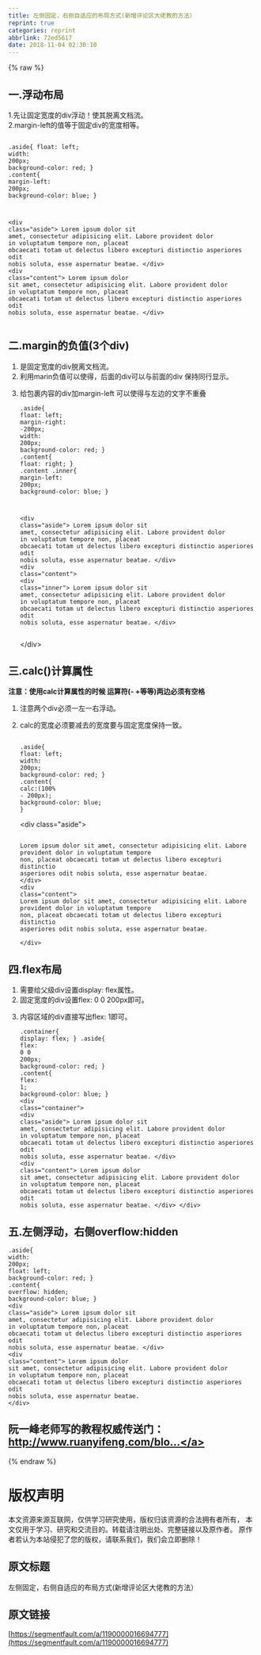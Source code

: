 ```yaml
---
title: 左侧固定，右侧自适应的布局方式(新增评论区大佬教的方法）
reprint: true
categories: reprint
abbrlink: 72ed5617
date: 2018-11-04 02:30:10
---
```


{% raw %}
<h2 id="articleHeader0">&#x4E00;.&#x6D6E;&#x52A8;&#x5E03;&#x5C40;</h2><p>1.&#x5148;&#x8BA9;&#x56FA;&#x5B9A;&#x5BBD;&#x5EA6;&#x7684;div&#x6D6E;&#x52A8;&#xFF01;&#x4F7F;&#x5176;&#x8131;&#x79BB;&#x6587;&#x6863;&#x6D41;&#x3002;<br>2.margin-left&#x7684;&#x503C;&#x7B49;&#x4E8E;&#x56FA;&#x5B9A;div&#x7684;&#x5BBD;&#x5EA6;&#x76F8;&#x7B49;&#x3002;</p><div class="widget-codetool" style="display:none"><div class="widget-codetool--inner"><span class="selectCode code-tool" data-toggle="tooltip" data-placement="top" title="" data-original-title="&#x5168;&#x9009;"></span> <span type="button" class="copyCode code-tool" data-toggle="tooltip" data-placement="top" data-clipboard-text="   .aside{
        float: left;
        width: 200px;
        background-color: red;
    }
    .content{
        margin-left: 200px;
        background-color: blue;
    }
    
&lt;div class=&quot;aside&quot;&gt;
    Lorem ipsum dolor sit amet, consectetur adipisicing elit. Labore provident dolor in voluptatum tempore non, placeat obcaecati totam ut delectus libero excepturi distinctio asperiores odit nobis soluta, esse aspernatur beatae.
&lt;/div&gt;
&lt;div class=&quot;content&quot;&gt;
    Lorem ipsum dolor sit amet, consectetur adipisicing elit. Labore provident dolor in voluptatum tempore non, placeat obcaecati totam ut delectus libero excepturi distinctio asperiores odit nobis soluta, esse aspernatur beatae.
&lt;/div&gt;
" title="" data-original-title="&#x590D;&#x5236;"></span> <span type="button" class="saveToNote code-tool" data-toggle="tooltip" data-placement="top" title="" data-original-title="&#x653E;&#x8FDB;&#x7B14;&#x8BB0;"></span></div></div><pre class="hljs stylus"><code>   .aside{
        <span class="hljs-attribute">float</span>: left;
        <span class="hljs-attribute">width</span>: <span class="hljs-number">200px</span>;
        <span class="hljs-attribute">background-color</span>: red;
    }
    .<span class="hljs-attribute">content</span>{
        <span class="hljs-attribute">margin-left</span>: <span class="hljs-number">200px</span>;
        <span class="hljs-attribute">background-color</span>: blue;
    }
    
&lt;<span class="hljs-selector-tag">div</span> class=<span class="hljs-string">&quot;aside&quot;</span>&gt;
    Lorem ipsum dolor sit amet, consectetur adipisicing elit. Labore provident dolor <span class="hljs-keyword">in</span> voluptatum tempore non, placeat obcaecati totam ut delectus libero excepturi distinctio asperiores odit nobis soluta, esse aspernatur beatae.
&lt;/div&gt;
&lt;<span class="hljs-selector-tag">div</span> class=<span class="hljs-string">&quot;content&quot;</span>&gt;
    Lorem ipsum dolor sit amet, consectetur adipisicing elit. Labore provident dolor <span class="hljs-keyword">in</span> voluptatum tempore non, placeat obcaecati totam ut delectus libero excepturi distinctio asperiores odit nobis soluta, esse aspernatur beatae.
&lt;/div&gt;
</code></pre><h2 id="articleHeader1">&#x4E8C;.margin&#x7684;&#x8D1F;&#x503C;(3&#x4E2A;div)</h2><ol><li>&#x662F;&#x56FA;&#x5B9A;&#x5BBD;&#x5EA6;&#x7684;div&#x8131;&#x79BB;&#x6587;&#x6863;&#x6D41;&#x3002;</li><li>&#x5229;&#x7528;marin&#x8D1F;&#x503C;&#x53EF;&#x4EE5;&#x4F7F;&#x5F97;&#xFF0C;&#x540E;&#x9762;&#x7684;div&#x53EF;&#x4EE5;&#x4E0E;&#x524D;&#x9762;&#x7684;div &#x4FDD;&#x6301;&#x540C;&#x884C;&#x663E;&#x793A;&#x3002;</li><li><p>&#x7ED9;&#x5305;&#x88F9;&#x5185;&#x5BB9;&#x7684;div&#x52A0;margin-left &#x53EF;&#x4EE5;&#x4F7F;&#x5F97;&#x4E0E;&#x5DE6;&#x8FB9;&#x7684;&#x6587;&#x5B57;&#x4E0D;&#x91CD;&#x53E0;</p><div class="widget-codetool" style="display:none"><div class="widget-codetool--inner"><span class="selectCode code-tool" data-toggle="tooltip" data-placement="top" title="" data-original-title="&#x5168;&#x9009;"></span> <span type="button" class="copyCode code-tool" data-toggle="tooltip" data-placement="top" data-clipboard-text=".aside{
    float: left;
    margin-right: -200px;
    width: 200px;
    background-color: red;
}
.content{
    float: right;
}
.content .inner{
    margin-left: 200px;
    background-color: blue;
}

 &lt;div class=&quot;aside&quot;&gt;
   Lorem ipsum dolor sit amet, consectetur adipisicing elit. Labore provident dolor in voluptatum tempore non, placeat obcaecati totam ut delectus libero excepturi distinctio asperiores odit nobis soluta, esse aspernatur beatae.
&lt;/div&gt;
&lt;div class=&quot;content&quot;&gt;
   &lt;div class=&quot;inner&quot;&gt;
      Lorem ipsum dolor sit amet, consectetur adipisicing elit. Labore provident dolor in voluptatum tempore non, placeat obcaecati totam ut delectus libero excepturi distinctio asperiores odit nobis soluta, esse aspernatur beatae.
   &lt;/div&gt; " title="" data-original-title="&#x590D;&#x5236;"></span> <span type="button" class="saveToNote code-tool" data-toggle="tooltip" data-placement="top" title="" data-original-title="&#x653E;&#x8FDB;&#x7B14;&#x8BB0;"></span></div></div><pre class="hljs stylus"><code>.aside{
    <span class="hljs-attribute">float</span>: left;
    <span class="hljs-attribute">margin-right</span>: -<span class="hljs-number">200px</span>;
    <span class="hljs-attribute">width</span>: <span class="hljs-number">200px</span>;
    <span class="hljs-attribute">background-color</span>: red;
}
.<span class="hljs-attribute">content</span>{
    <span class="hljs-attribute">float</span>: right;
}
<span class="hljs-selector-class">.content</span> .inner{
    <span class="hljs-attribute">margin-left</span>: <span class="hljs-number">200px</span>;
    <span class="hljs-attribute">background-color</span>: blue;
}

 &lt;<span class="hljs-selector-tag">div</span> class=<span class="hljs-string">&quot;aside&quot;</span>&gt;
   Lorem ipsum dolor sit amet, consectetur adipisicing elit. Labore provident dolor <span class="hljs-keyword">in</span> voluptatum tempore non, placeat obcaecati totam ut delectus libero excepturi distinctio asperiores odit nobis soluta, esse aspernatur beatae.
&lt;/div&gt;
&lt;<span class="hljs-selector-tag">div</span> class=<span class="hljs-string">&quot;content&quot;</span>&gt;
   &lt;<span class="hljs-selector-tag">div</span> class=<span class="hljs-string">&quot;inner&quot;</span>&gt;
      Lorem ipsum dolor sit amet, consectetur adipisicing elit. Labore provident dolor <span class="hljs-keyword">in</span> voluptatum tempore non, placeat obcaecati totam ut delectus libero excepturi distinctio asperiores odit nobis soluta, esse aspernatur beatae.
   &lt;/div&gt; </code></pre><p>&lt;/div&gt;</p></li></ol><h2 id="articleHeader2">&#x4E09;.calc()&#x8BA1;&#x7B97;&#x5C5E;&#x6027;</h2><p><strong>&#x6CE8;&#x610F;&#xFF1A;&#x4F7F;&#x7528;calc&#x8BA1;&#x7B97;&#x5C5E;&#x6027;&#x7684;&#x65F6;&#x5019; &#x8FD0;&#x7B97;&#x7B26;(- +&#x7B49;&#x7B49;)&#x4E24;&#x8FB9;&#x5FC5;&#x987B;&#x6709;&#x7A7A;&#x683C;</strong></p><ol><li>&#x6CE8;&#x610F;&#x4E24;&#x4E2A;div&#x5FC5;&#x987B;&#x4E00;&#x5DE6;&#x4E00;&#x53F3;&#x6D6E;&#x52A8;&#x3002;</li><li><p>calc&#x7684;&#x5BBD;&#x5EA6;&#x5FC5;&#x987B;&#x8981;&#x51CF;&#x53BB;&#x7684;&#x5BBD;&#x5EA6;&#x8981;&#x4E0E;&#x56FA;&#x5B9A;&#x5BBD;&#x5EA6;&#x4FDD;&#x6301;&#x4E00;&#x81F4;&#x3002;</p><div class="widget-codetool" style="display:none"><div class="widget-codetool--inner"><span class="selectCode code-tool" data-toggle="tooltip" data-placement="top" title="" data-original-title="&#x5168;&#x9009;"></span> <span type="button" class="copyCode code-tool" data-toggle="tooltip" data-placement="top" data-clipboard-text="  .aside{
      float: left;
      width: 200px;
      background-color: red;
  }
  .content{
      calc:(100% - 200px);
      background-color: blue;
  }" title="" data-original-title="&#x590D;&#x5236;"></span> <span type="button" class="saveToNote code-tool" data-toggle="tooltip" data-placement="top" title="" data-original-title="&#x653E;&#x8FDB;&#x7B14;&#x8BB0;"></span></div></div><pre class="hljs css"><code>  <span class="hljs-selector-class">.aside</span>{
      <span class="hljs-attribute">float</span>: left;
      <span class="hljs-attribute">width</span>: <span class="hljs-number">200px</span>;
      <span class="hljs-attribute">background-color</span>: red;
  }
  <span class="hljs-selector-class">.content</span>{
      <span class="hljs-attribute">calc</span>:(<span class="hljs-number">100%</span> - <span class="hljs-number">200px</span>);
      <span class="hljs-attribute">background-color</span>: blue;
  }</code></pre><p>&lt;div class=&quot;aside&quot;&gt;</p><div class="widget-codetool" style="display:none"><div class="widget-codetool--inner"><span class="selectCode code-tool" data-toggle="tooltip" data-placement="top" title="" data-original-title="&#x5168;&#x9009;"></span> <span type="button" class="copyCode code-tool" data-toggle="tooltip" data-placement="top" data-clipboard-text="  Lorem ipsum dolor sit amet, consectetur adipisicing elit. Labore provident dolor in voluptatum tempore non, placeat obcaecati totam ut delectus libero excepturi distinctio asperiores odit nobis soluta, esse aspernatur beatae.
   &lt;/div&gt;
 &lt;div class=&quot;content&quot;&gt;
     Lorem ipsum dolor sit amet, consectetur adipisicing elit. Labore provident dolor in voluptatum tempore non, placeat obcaecati totam ut delectus libero excepturi distinctio asperiores odit nobis soluta, esse aspernatur beatae.        
  &lt;/div&gt;
" title="" data-original-title="&#x590D;&#x5236;"></span> <span type="button" class="saveToNote code-tool" data-toggle="tooltip" data-placement="top" title="" data-original-title="&#x653E;&#x8FDB;&#x7B14;&#x8BB0;"></span></div></div><pre class="hljs applescript"><code>  Lorem ipsum dolor sit amet, consectetur adipisicing elit. Labore provident dolor <span class="hljs-keyword">in</span> voluptatum tempore non, placeat obcaecati totam ut delectus libero excepturi distinctio asperiores odit nobis soluta, esse aspernatur beatae.
   &lt;/<span class="hljs-keyword">div</span>&gt;
 &lt;<span class="hljs-keyword">div</span> <span class="hljs-built_in">class</span>=<span class="hljs-string">&quot;content&quot;</span>&gt;
     Lorem ipsum dolor sit amet, consectetur adipisicing elit. Labore provident dolor <span class="hljs-keyword">in</span> voluptatum tempore non, placeat obcaecati totam ut delectus libero excepturi distinctio asperiores odit nobis soluta, esse aspernatur beatae.        
  &lt;/<span class="hljs-keyword">div</span>&gt;
</code></pre></li></ol><h2 id="articleHeader3">&#x56DB;.flex&#x5E03;&#x5C40;</h2><ol><li>&#x9700;&#x8981;&#x7ED9;&#x7236;&#x7EA7;div&#x8BBE;&#x7F6E;display: flex&#x5C5E;&#x6027;&#x3002;</li><li>&#x56FA;&#x5B9A;&#x5BBD;&#x5EA6;&#x7684;div&#x8BBE;&#x7F6E;flex: 0 0 200px&#x5373;&#x53EF;&#x3002;</li><li><p>&#x5185;&#x5BB9;&#x533A;&#x57DF;&#x7684;div&#x76F4;&#x63A5;&#x5199;&#x51FA;flex: 1&#x5373;&#x53EF;&#x3002;</p><div class="widget-codetool" style="display:none"><div class="widget-codetool--inner"><span class="selectCode code-tool" data-toggle="tooltip" data-placement="top" title="" data-original-title="&#x5168;&#x9009;"></span> <span type="button" class="copyCode code-tool" data-toggle="tooltip" data-placement="top" data-clipboard-text=".container{
    display: flex;
}
.aside{
    flex: 0 0 200px;
    background-color: red; 
}
.content{
    flex: 1;
    background-color: blue;
}
&lt;div class=&quot;container&quot;&gt;
    &lt;div class=&quot;aside&quot;&gt;
    Lorem ipsum dolor sit amet, consectetur adipisicing elit. Labore provident dolor in voluptatum tempore non, placeat obcaecati totam ut delectus libero excepturi distinctio asperiores odit nobis soluta, esse aspernatur beatae.
    &lt;/div&gt;
    &lt;div class=&quot;content&quot;&gt;
    Lorem ipsum dolor sit amet, consectetur adipisicing elit. Labore provident dolor in voluptatum tempore non, placeat obcaecati totam ut delectus libero excepturi distinctio asperiores odit nobis soluta, esse aspernatur beatae.
    &lt;/div&gt;
&lt;/div&gt;
" title="" data-original-title="&#x590D;&#x5236;"></span> <span type="button" class="saveToNote code-tool" data-toggle="tooltip" data-placement="top" title="" data-original-title="&#x653E;&#x8FDB;&#x7B14;&#x8BB0;"></span></div></div><pre class="hljs stylus"><code>.container{
    <span class="hljs-attribute">display</span>: flex;
}
.aside{
    <span class="hljs-attribute">flex</span>: <span class="hljs-number">0</span> <span class="hljs-number">0</span> <span class="hljs-number">200px</span>;
    <span class="hljs-attribute">background-color</span>: red; 
}
.<span class="hljs-attribute">content</span>{
    <span class="hljs-attribute">flex</span>: <span class="hljs-number">1</span>;
    <span class="hljs-attribute">background-color</span>: blue;
}
&lt;<span class="hljs-selector-tag">div</span> class=<span class="hljs-string">&quot;container&quot;</span>&gt;
    &lt;<span class="hljs-selector-tag">div</span> class=<span class="hljs-string">&quot;aside&quot;</span>&gt;
    Lorem ipsum dolor sit amet, consectetur adipisicing elit. Labore provident dolor <span class="hljs-keyword">in</span> voluptatum tempore non, placeat obcaecati totam ut delectus libero excepturi distinctio asperiores odit nobis soluta, esse aspernatur beatae.
    &lt;/div&gt;
    &lt;<span class="hljs-selector-tag">div</span> class=<span class="hljs-string">&quot;content&quot;</span>&gt;
    Lorem ipsum dolor sit amet, consectetur adipisicing elit. Labore provident dolor <span class="hljs-keyword">in</span> voluptatum tempore non, placeat obcaecati totam ut delectus libero excepturi distinctio asperiores odit nobis soluta, esse aspernatur beatae.
    &lt;/div&gt;
&lt;/div&gt;
</code></pre></li></ol><h2 id="articleHeader4">&#x4E94;.&#x5DE6;&#x4FA7;&#x6D6E;&#x52A8;&#xFF0C;&#x53F3;&#x4FA7;overflow:hidden</h2><div class="widget-codetool" style="display:none"><div class="widget-codetool--inner"><span class="selectCode code-tool" data-toggle="tooltip" data-placement="top" title="" data-original-title="&#x5168;&#x9009;"></span> <span type="button" class="copyCode code-tool" data-toggle="tooltip" data-placement="top" data-clipboard-text=".aside{
    width: 200px;
    float: left;
    background-color: red;
}
.content{
    overflow: hidden;
    background-color: blue;
}
&lt;div class=&quot;aside&quot;&gt;
        Lorem ipsum dolor sit amet, consectetur adipisicing elit. Labore provident dolor in voluptatum tempore non, placeat obcaecati totam ut delectus libero excepturi distinctio asperiores odit nobis soluta, esse aspernatur beatae.
    &lt;/div&gt;
    &lt;div class=&quot;content&quot;&gt;
        Lorem ipsum dolor sit amet, consectetur adipisicing elit. Labore provident dolor in voluptatum tempore non, placeat obcaecati totam ut delectus libero excepturi distinctio asperiores odit nobis soluta, esse aspernatur beatae.
    &lt;/div&gt;" title="" data-original-title="&#x590D;&#x5236;"></span> <span type="button" class="saveToNote code-tool" data-toggle="tooltip" data-placement="top" title="" data-original-title="&#x653E;&#x8FDB;&#x7B14;&#x8BB0;"></span></div></div><pre class="hljs stylus"><code>.aside{
    <span class="hljs-attribute">width</span>: <span class="hljs-number">200px</span>;
    <span class="hljs-attribute">float</span>: left;
    <span class="hljs-attribute">background-color</span>: red;
}
.<span class="hljs-attribute">content</span>{
    <span class="hljs-attribute">overflow</span>: hidden;
    <span class="hljs-attribute">background-color</span>: blue;
}
&lt;<span class="hljs-selector-tag">div</span> class=<span class="hljs-string">&quot;aside&quot;</span>&gt;
        Lorem ipsum dolor sit amet, consectetur adipisicing elit. Labore provident dolor <span class="hljs-keyword">in</span> voluptatum tempore non, placeat obcaecati totam ut delectus libero excepturi distinctio asperiores odit nobis soluta, esse aspernatur beatae.
    &lt;/div&gt;
    &lt;<span class="hljs-selector-tag">div</span> class=<span class="hljs-string">&quot;content&quot;</span>&gt;
        Lorem ipsum dolor sit amet, consectetur adipisicing elit. Labore provident dolor <span class="hljs-keyword">in</span> voluptatum tempore non, placeat obcaecati totam ut delectus libero excepturi distinctio asperiores odit nobis soluta, esse aspernatur beatae.
    &lt;/div&gt;</code></pre><h2 id="articleHeader5">&#x962E;&#x4E00;&#x5CF0;&#x8001;&#x5E08;&#x5199;&#x7684;&#x6559;&#x7A0B;&#x6743;&#x5A01;&#x4F20;&#x9001;&#x95E8;&#xFF1A;<a href="http://www.ruanyifeng.com/blog/2015/07/flex-grammar.html" rel="nofollow noreferrer" target="_blank">http://www.ruanyifeng.com/blo...</a></h2>
{% endraw %}

# 版权声明
本文资源来源互联网，仅供学习研究使用，版权归该资源的合法拥有者所有，
本文仅用于学习、研究和交流目的。转载请注明出处、完整链接以及原作者。
原作者若认为本站侵犯了您的版权，请联系我们，我们会立即删除！

## 原文标题
左侧固定，右侧自适应的布局方式(新增评论区大佬教的方法）

## 原文链接
[https://segmentfault.com/a/1190000016694777](https://segmentfault.com/a/1190000016694777)

